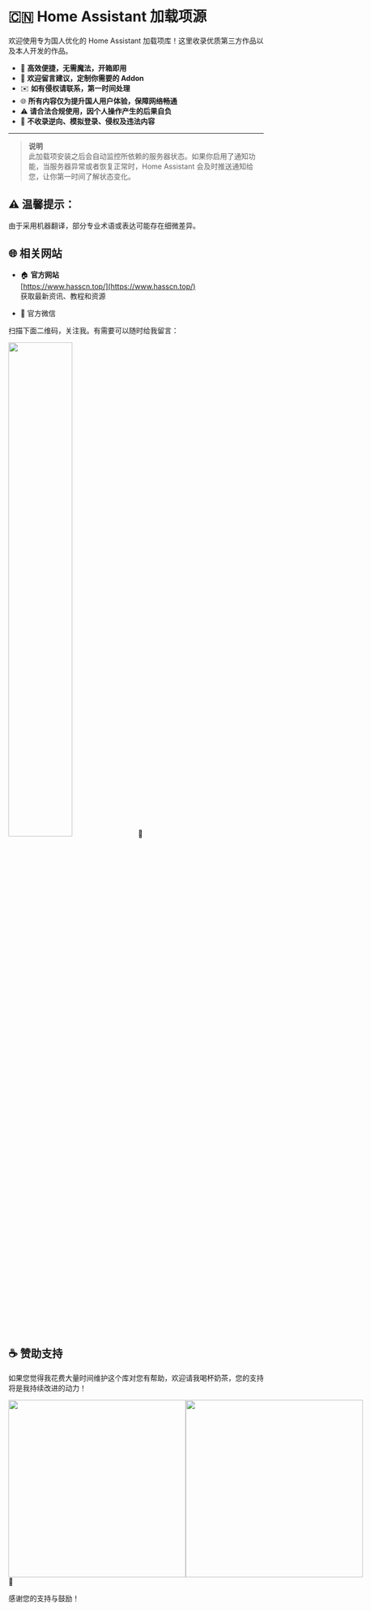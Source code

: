 # 🇨🇳 Home Assistant 加载项源

欢迎使用专为国人优化的 Home Assistant 加载项库！这里收录优质第三方作品以及本人开发的作品。

- 🐳 **高效便捷，无需魔法，开箱即用**
- 💬 **欢迎留言建议，定制你需要的 Addon**
- ✉️ **如有侵权请联系，第一时间处理**
- 🌐 **所有内容仅为提升国人用户体验，保障网络畅通**
- ⚠️ **请合法合规使用，因个人操作产生的后果自负**
- 🚫 **不收录逆向、模拟登录、侵权及违法内容**

---
> **说明**  
此加载项安装之后会自动监控所依赖的服务器状态。如果你启用了通知功能，当服务器异常或者恢复正常时，Home Assistant 会及时推送通知给您，让你第一时间了解状态变化。


## ⚠️ 温馨提示：

  由于采用机器翻译，部分专业术语或表达可能存在细微差异。

## 🌐 相关网站

- 🏠 **官方网站**  
  [https://www.hasscn.top/](https://www.hasscn.top/)  
  获取最新资讯、教程和资源

- 📱 官方微信

扫描下面二维码，关注我。有需要可以随时给我留言：

<img src="https://gitee.com/desmond_GT/hassio-addons/raw/main/WeChat_QRCode.png" width="50%" /> 📲

## ☕ 赞助支持

如果您觉得我花费大量时间维护这个库对您有帮助，欢迎请我喝杯奶茶，您的支持将是我持续改进的动力！

<div style="display: flex; justify-content: space-between;">
  <img src="https://gitee.com/desmond_GT/hassio-addons/raw/main/1_readme/Ali_Pay.jpg" height="350px" />
  <img src="https://gitee.com/desmond_GT/hassio-addons/raw/main/1_readme/WeChat_Pay.jpg" height="350px" />
</div> 💖

感谢您的支持与鼓励！



